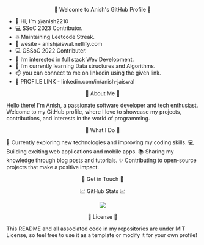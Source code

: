 <p align="center">👋 Welcome to Anish's GitHub Profile 👋</p>

- 👋 Hi, I’m @anish2210
- 💻 SSoC 2023 Contributor.
- 🔥 Maintaining Leetcode Streak.
- 🧩 wesite - anishjaiswal.netlify.com
- 💻 GSSoC 2022 Contributer.
- 👀 I’m interested in full stack Wev Development.
- 🌱 I’m currently learning Data structures and Algorithms.
- 📫 you can connect to me on linkedin using the given link.
- 🔗 PROFILE LINK - linkedin.com/in/anish-jaiswal

<!---
anish2210/anish2210 is a ✨ special ✨ repository because its `README.md` (this file) appears on your GitHub profile.
You can click the Preview link to take a look at your changes.
--->




</p>
<p align="center">🚀 About Me 🚀</p>

Hello there! I'm Anish, a passionate software developer and tech enthusiast. Welcome to my GitHub profile, where I love to showcase my projects, contributions, and interests in the world of programming.

<p align="center">💼 What I Do 💼</p>

🌱 Currently exploring new technologies and improving my coding skills.
💻 Building exciting web applications and mobile apps.
📚 Sharing my knowledge through blog posts and tutorials.
✨ Contributing to open-source projects that make a positive impact.
<p align="center">📢 Get in Touch 📢</p>

<p align="center">📈 GitHub Stats 📈</p>

<p align="center">
  <img src="https://github-readme-stats.vercel.app/api?username=anish2210&show_icons=true&count_private=true&hide=contribs,issues&theme=radical">
</p>
<p align="center">📃 License 📃</p>

This README and all associated code in my repositories are under MIT License, so feel free to use it as a template or modify it for your own profile!

